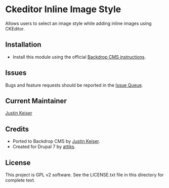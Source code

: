 # Ckeditor Inline Image Style

Allows users to select an image style while adding inline images using CKEditor.

## Installation

- Install this module using the official [Backdrop CMS instructions](https://backdropcms.org/user-guide/modules).

## Issues

Bugs and feature requests should be reported in the [Issue Queue](https://github.com/backdrop-contrib/ckeditor_inline_image_style/issues).

## Current Maintainer

[Justin Keiser](https://github.com/keiserjb)

## Credits

- Ported to Backdrop CMS by [Justin Keiser](https://github.com/keiserjb).
- Created for Drupal 7 by [attiks](https://www.drupal.org/u/attiks).

## License

This project is GPL v2 software. See the LICENSE.txt file in this directory for complete text.

